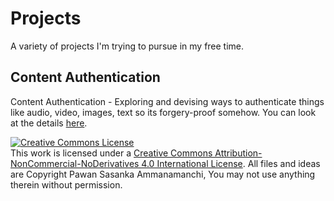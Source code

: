 # Projects
A variety of projects I'm trying to pursue in my free time. 

## Content Authentication 
Content Authentication - Exploring and devising ways to authenticate things like audio, video, images, text so its forgery-proof somehow.
You can look at the details [here](https://github.com/Shashi456/Projects/blob/master/ConAuth/Readme.md).



<a rel="license" href="http://creativecommons.org/licenses/by-nc-nd/4.0/"><img alt="Creative Commons License" style="border-width:0" src="https://i.creativecommons.org/l/by-nc-nd/4.0/88x31.png" /></a><br />This work is licensed under a <a rel="license" href="http://creativecommons.org/licenses/by-nc-nd/4.0/">Creative Commons Attribution-NonCommercial-NoDerivatives 4.0 International License</a>. All files and ideas are Copyright Pawan Sasanka Ammanamanchi, You may not use anything therein without permission. 
